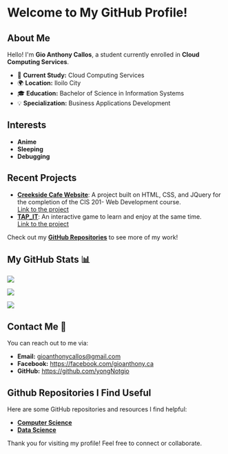 <h1>Welcome to My GitHub Profile!</h1>

## About Me

Hello! I'm <strong>Gio Anthony Callos</strong>, a student currently enrolled in <strong>Cloud Computing Services</strong>. 

<ul>
  <li>🔭 <strong>Current Study:</strong> Cloud Computing Services</li>
  <li>🌍 <strong>Location:</strong> Iloilo City</li>
  <li>🎓 <strong>Education:</strong> Bachelor of Science in Information Systems</li>
  <li>💡 <strong>Specialization:</strong> Business Applications Development</li>
</ul>

## Interests

<ul>
  <li><strong>Anime</strong></li>
  <li><strong>Sleeping</strong></li>
  <li><strong>Debugging</strong></li>
</ul>

## Recent Projects 

<ul>
  <li><a href="https://github.com/yongNotgio/creekside" target="_blank"><strong>Creekside Cafe Website</strong></a>: A project built on HTML, CSS, and JQuery for the completion of the CIS 201- Web Development course.
    <br>
    <a href="https://yongnotgio.github.io/creekside/" target="_blank">Link to the project</a>
  </li>
  
  <li><a href="https://github.com/yongNotgio/TAP_IT-" target="_blank"><strong>TAP_IT</strong></a>: An interactive game to learn and enjoy at the same time.
    <br>
    <a href="https://yongnotgio.github.io/TAP_IT-/" target="_blank">Link to the project</a>
  </li>
</ul>
  
Check out my <a href="https://github.com/yongNotgio" target="_blank"><strong>GitHub Repositories</strong></a> to see more of my work!

## My GitHub Stats 📊

![](http://github-profile-summary-cards.vercel.app/api/cards/profile-details?username=yongNotgio&theme=default)

![](http://github-profile-summary-cards.vercel.app/api/cards/stats?username=yongNotgio&theme=default)

![](http://github-profile-summary-cards.vercel.app/api/cards/repos-per-language?username=yongNotgio&theme=default)


## Contact Me 📧

You can reach out to me via:
<ul>
  <li><strong>Email:</strong> <a href="mailto:gioanthonycallos@gmail.com">gioanthonycallos@gmail.com</a></li>
  <li><strong>Facebook:</strong> <a href="https://facebook.com/gioanthony.ca" target="_blank">https://facebook.com/gioanthony.ca</a></li>
  <li><strong>GitHub:</strong> <a href="https://github.com/yongNotgio" target="_blank">https://github.com/yongNotgio</a></li>
</ul>

## Github Repositories I Find Useful

Here are some GitHub repositories and resources I find helpful:
<ul>
  <li><a href="https://github.com/yongNotgio/computer-science" target="_blank"><strong>Computer Science</strong></a></li>
  <li><a href="https://github.com/yongNotgio/data-science" target="_blank"><strong>Data Science</strong></a></li>
</ul>

<p>Thank you for visiting my profile! Feel free to connect or collaborate.</p>
